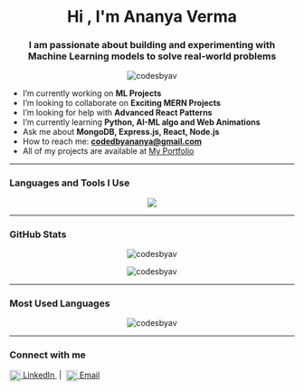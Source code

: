 <h1 align="center">Hi , I'm Ananya Verma</h1>
<h3 align="center"> I am passionate about building and experimenting with Machine Learning models to solve real-world problems</h3>

<p align="center">
  <img src="https://komarev.com/ghpvc/?username=codesbyav&label=Profile%20views&color=0e75b6&style=flat" alt="codesbyav" />
</p>

-  I’m currently working on **ML Projects**  
-  I’m looking to collaborate on **Exciting MERN Projects**  
-  I’m looking for help with **Advanced React Patterns**  
-  I’m currently learning **Python, AI-ML algo and Web Animations**  
-  Ask me about **MongoDB, Express.js, React, Node.js**  
-  How to reach me: **codedbyananya@gmail.com**  
-  All of my projects are available at [My Portfolio]()  

---

### Languages and Tools I Use

<p align="center">
  <img src="https://skillicons.dev/icons?i=html,css,js,react,nodejs,express,mongodb,python,cpp,tailwind,vite,git,github,postman" />
</p>

---

### GitHub Stats

<p align="center">
  <img src="https://github-readme-stats.vercel.app/api?username=codesbyav&show_icons=true&locale=en" alt="codesbyav" />
</p>

<p align="center">
  <img src="https://github-readme-streak-stats.herokuapp.com/?user=codesbyav" alt="codesbyav" />
</p>


---

### Most Used Languages

<p align="center">
  <img src="https://github-readme-stats.vercel.app/api/top-langs/?username=codesbyav&layout=compact&langs_count=8&theme=default" alt="codesbyav" />
</p>

---

### Connect with me

<p align="left">
  <a href="https://www.linkedin.com/in/ananya-verma-121803257" target="_blank">
    <img align="center" src="https://cdn.jsdelivr.net/npm/simple-icons@v3/icons/linkedin.svg" alt="linkedin" height="20" width="20" />
    LinkedIn
  </a>
  &nbsp;|&nbsp;
  <a href="mailto:codedbyananya@gmail.com">
    <img align="center" src="https://cdn.jsdelivr.net/npm/simple-icons@v3/icons/gmail.svg" alt="gmail" height="20" width="20" />
    Email
  </a>

